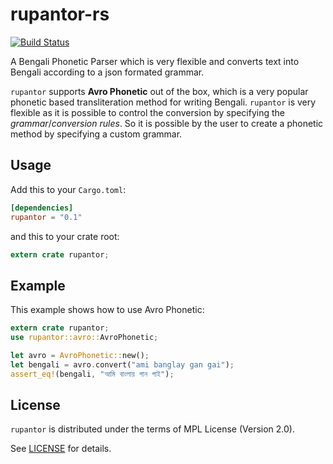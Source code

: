 # rupantor-rs
[![Build Status](https://travis-ci.org/OpenBangla/rupantor-rs.svg?branch=master)](https://travis-ci.org/OpenBangla/rupantor-rs)

A Bengali Phonetic Parser which is very flexible and converts text into Bengali according to a json formated grammar.

`rupantor` supports **Avro Phonetic** out of the box, which is a very popular phonetic based transliteration method for writing Bengali.
`rupantor` is very flexible as it is possible to control the conversion by specifying the *grammar*/*conversion rules*. So it is possible
by the user to create a phonetic method by specifying a custom grammar.

## Usage
Add this to your `Cargo.toml`:
```toml
[dependencies]
rupantor = "0.1"
```
and this to your crate root:
```rust
extern crate rupantor;
```

## Example
This example shows how to use Avro Phonetic:
```rust
extern crate rupantor;
use rupantor::avro::AvroPhonetic;

let avro = AvroPhonetic::new();
let bengali = avro.convert("ami banglay gan gai");
assert_eq!(bengali, "আমি বাংলায় গান গাই");
```

## License
`rupantor` is distributed under the terms of MPL License (Version 2.0).

See [LICENSE](https://github.com/OpenBangla/rupantor-rs/blob/master/LICENSE) for details.